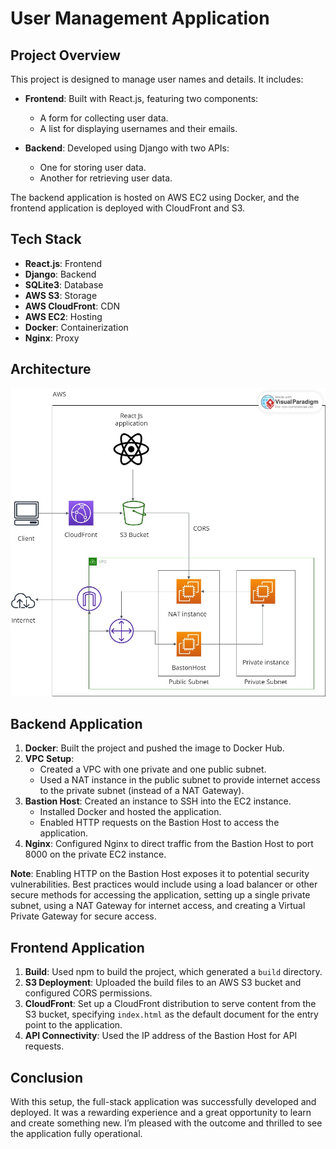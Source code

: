 # User Management Application

## Project Overview

This project is designed to manage user names and details. It includes:

- **Frontend**: Built with React.js, featuring two components:
  - A form for collecting user data.
  - A list for displaying usernames and their emails.

- **Backend**: Developed using Django with two APIs:
  - One for storing user data.
  - Another for retrieving user data.

The backend application is hosted on AWS EC2 using Docker, and the frontend application is deployed with CloudFront and S3.

## Tech Stack

- **React.js**: Frontend
- **Django**: Backend
- **SQLite3**: Database
- **AWS S3**: Storage
- **AWS CloudFront**: CDN
- **AWS EC2**: Hosting
- **Docker**: Containerization
- **Nginx**: Proxy

## Architecture

![Architecture Diagram](https://github.com/gauthamkv07/Roulettech/blob/main/architecture.jpg)

## Backend Application

1. **Docker**: Built the project and pushed the image to Docker Hub.
2. **VPC Setup**: 
   - Created a VPC with one private and one public subnet.
   - Used a NAT instance in the public subnet to provide internet access to the private subnet (instead of a NAT Gateway).
3. **Bastion Host**: Created an instance to SSH into the EC2 instance.
   - Installed Docker and hosted the application.
   - Enabled HTTP requests on the Bastion Host to access the application.
4. **Nginx**: Configured Nginx to direct traffic from the Bastion Host to port 8000 on the private EC2 instance.

**Note**: Enabling HTTP on the Bastion Host exposes it to potential security vulnerabilities. Best practices would include using a load balancer or other secure methods for accessing the application, setting up a single private subnet, using a NAT Gateway for internet access, and creating a Virtual Private Gateway for secure access.

## Frontend Application

1. **Build**: Used npm to build the project, which generated a `build` directory.
2. **S3 Deployment**: Uploaded the build files to an AWS S3 bucket and configured CORS permissions.
3. **CloudFront**: Set up a CloudFront distribution to serve content from the S3 bucket, specifying `index.html` as the default document for the entry point to the application.
4. **API Connectivity**: Used the IP address of the Bastion Host for API requests.

## Conclusion

With this setup, the full-stack application was successfully developed and deployed. It was a rewarding experience and a great opportunity to learn and create something new. I’m pleased with the outcome and thrilled to see the application fully operational.
